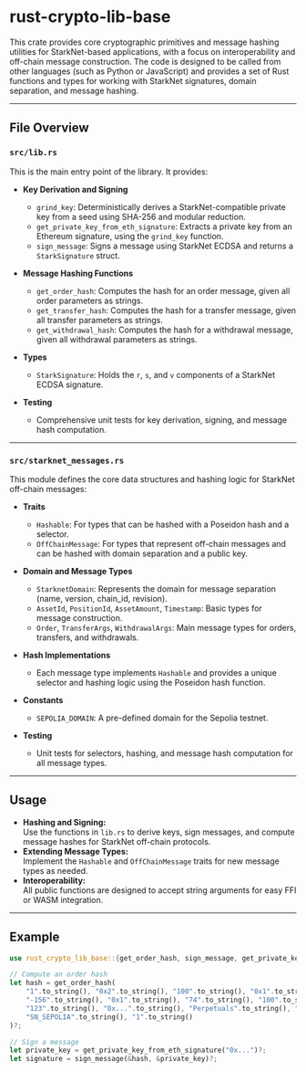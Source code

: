 # rust-crypto-lib-base

This crate provides core cryptographic primitives and message hashing utilities for StarkNet-based applications, with a focus on interoperability and off-chain message construction. The code is designed to be called from other languages (such as Python or JavaScript) and provides a set of Rust functions and types for working with StarkNet signatures, domain separation, and message hashing.

---

## File Overview

### `src/lib.rs`

This is the main entry point of the library. It provides:

- **Key Derivation and Signing**

  - `grind_key`: Deterministically derives a StarkNet-compatible private key from a seed using SHA-256 and modular reduction.
  - `get_private_key_from_eth_signature`: Extracts a private key from an Ethereum signature, using the `grind_key` function.
  - `sign_message`: Signs a message using StarkNet ECDSA and returns a `StarkSignature` struct.

- **Message Hashing Functions**

  - `get_order_hash`: Computes the hash for an order message, given all order parameters as strings.
  - `get_transfer_hash`: Computes the hash for a transfer message, given all transfer parameters as strings.
  - `get_withdrawal_hash`: Computes the hash for a withdrawal message, given all withdrawal parameters as strings.

- **Types**

  - `StarkSignature`: Holds the `r`, `s`, and `v` components of a StarkNet ECDSA signature.

- **Testing**
  - Comprehensive unit tests for key derivation, signing, and message hash computation.

---

### `src/starknet_messages.rs`

This module defines the core data structures and hashing logic for StarkNet off-chain messages:

- **Traits**

  - `Hashable`: For types that can be hashed with a Poseidon hash and a selector.
  - `OffChainMessage`: For types that represent off-chain messages and can be hashed with domain separation and a public key.

- **Domain and Message Types**

  - `StarknetDomain`: Represents the domain for message separation (name, version, chain_id, revision).
  - `AssetId`, `PositionId`, `AssetAmount`, `Timestamp`: Basic types for message construction.
  - `Order`, `TransferArgs`, `WithdrawalArgs`: Main message types for orders, transfers, and withdrawals.

- **Hash Implementations**

  - Each message type implements `Hashable` and provides a unique selector and hashing logic using the Poseidon hash function.

- **Constants**

  - `SEPOLIA_DOMAIN`: A pre-defined domain for the Sepolia testnet.

- **Testing**
  - Unit tests for selectors, hashing, and message hash computation for all message types.

---

## Usage

- **Hashing and Signing:**  
  Use the functions in `lib.rs` to derive keys, sign messages, and compute message hashes for StarkNet off-chain protocols.
- **Extending Message Types:**  
  Implement the `Hashable` and `OffChainMessage` traits for new message types as needed.
- **Interoperability:**  
  All public functions are designed to accept string arguments for easy FFI or WASM integration.

---

## Example

```rust
use rust_crypto_lib_base::{get_order_hash, sign_message, get_private_key_from_eth_signature};

// Compute an order hash
let hash = get_order_hash(
    "1".to_string(), "0x2".to_string(), "100".to_string(), "0x1".to_string(),
    "-156".to_string(), "0x1".to_string(), "74".to_string(), "100".to_string(),
    "123".to_string(), "0x...".to_string(), "Perpetuals".to_string(), "v0".to_string(),
    "SN_SEPOLIA".to_string(), "1".to_string()
)?;

// Sign a message
let private_key = get_private_key_from_eth_signature("0x...")?;
let signature = sign_message(&hash, &private_key)?;
```
